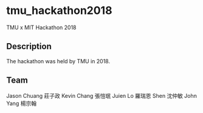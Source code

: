 # tmu_hackathon2018
TMU x MIT Hackathon 2018


## Description
The hackathon was held by  TMU in 2018.


## Team
Jason Chuang 莊子政
Kevin Chang	張愷珉
Juien Lo 羅瑞恩
Shen 沈仲敏
John Yang 楊宗翰